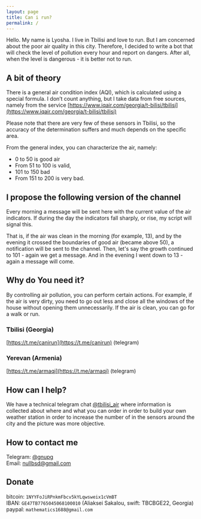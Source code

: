 ```yaml
---
layout: page
title: Can i run?
permalink: /
---
```


Hello. My name is Lyosha. I live in Tbilisi and love to run. But I am concerned about the poor air quality in this city. Therefore, I decided to write a bot that will check the level of pollution every hour and report on dangers. After all, when the level is dangerous - it is better not to run.

## A bit of theory 

There is a general air condition index (AQI), which is calculated using a special formula. I don’t count anything, but I take data from free sources, namely from the service [https://www.iqair.com/georgia/t-bilisi/tbilisi](https://www.iqair.com/georgia/t-bilisi/tbilisi)

Please note that there are very few of these sensors in Tbilisi, so the accuracy of the determination suffers and much depends on the specific area.  

From the general index, you can characterize the air, namely:

* 0 to 50 is good air
* From 51 to 100 is valid,
* 101 to 150 bad
* From 151 to 200 is very bad.


## I propose the following version of the channel 

Every morning a message will be sent here with the current value of the air indicators.
If during the day the indicators fall sharply, or rise, my script will signal this.

That is, if the air was clean in the morning (for example, 13), and by the evening it crossed the boundaries of good air (became above 50), a notification will be sent to the channel. Then, let's say the growth continued to 101 - again we get a message. And in the evening I went down to 13 - again a message will come.


## Why do You need it? 

By controlling air pollution, you can perform certain actions. For example, if the air is very dirty, you need to go out less and close all the windows of the house without opening them unnecessarily. If the air is clean, you can go for a walk or run.

### Tbilisi (Georgia)
[https://t.me/canirun](https://t.me/canirun) (telegram)<br>

### Yerevan (Armenia)
[https://t.me/armaqi](https://t.me/armaqi) (telegram)

## How can I help?

We have a technical telegram chat <a href="https://t.me/tbilisi_air">@tbilisi_air</a> where information is collected about where and what you can order in order to build your own weather station in order to increase the number of in the sensors around the city and the picture was more objective.

## How to contact me

Telegram: <a href="https://t.me/gnupg">@gnupg</a><br>
Email: <a href="mailto:nullbsd@gmail.com">nullbsd@gmail.com</a>

## Donate

bitcoin: `1NYYFoJiRPnkmFbcv5kYLqwsweix1cVmBT`<br>
IBAN: `GE47TB7765045068100010` (Aliaksei Sakalou, swift: TBCBGE22, Georgia)<br>
paypal: `mathematics1688@gmail.com`<br>
